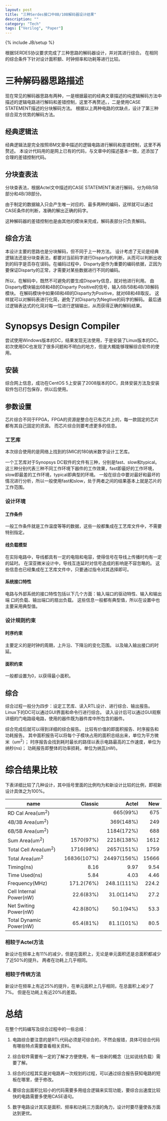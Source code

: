 ```yaml
---
layout: post
title: "三种Serdes接口中8B/10B解码器设计结果"
description: ""
category: "Tech"
tags: ["Verilog", "Paper"]
---
```

{% include JB/setup %}

根据SERDES协议要求完成了三种思路的解码器设计，并对其进行综合。
在相同的综合条件下针对设计面积额、时钟频率和功耗等进行比较。

三种解码器思路描述
==================

现在常见的解码器思路有两种，一是根据最初的经典文章描述的纯逻辑解码方法中描述的逻辑电路进行解码和差错控制，这里不再赘述。，二是使用CASE
STATEMENT描述的分块解码方法。
根据以上两种电路的优缺点，设计了第三种综合双方优势的解码方法。

经典逻辑法
----------

经典逻辑法是完全按照IBM文章中描述的逻辑电路进行解码和差错控制，这里不再赘述。
本设计代码用的是网上已有的代码，与文章中的描述基本一致，还添加了合理的差错控制代码。

分块查表法
----------

分块查表法，根据Actel文中描述的CASE
STATEMENT来进行解码，分为6B/5B部分和4B/3B部分。

由于制定的数据输入只会产生唯一对应的、最多两种的编码，这样就可以通过CASE条件的判断，准确的解出正确的码字。

这种解码器的差错控制也是由其他的模块来完成，解码表部分只负责解码。

综合方法
--------

本设计主要的思路也是分块解码，但不同于上一种方法。
设计考虑了无论是经典逻辑法还是分块查表法，都要对当前码字进行Disparty的判断，从而可以判断出收到的码字是否存在误码。在编码过程中，Disparty是作为重要的编码依据，正因为要保证Disparty的正常，才需要对某些数据进行不同的编码。

所以，在解码中，既然不可避免的要生成Disparty信息，就对他进行利用。
由Disparty模块输出6B和4B的Disparty
Positive的信号，输入6B/5B和4B/3B解码模块。
在解码模块中如果6B和4B的Disparty为Positive，就对6B和4B取反。
这样就可以对解码表进行化简，避免了对Disparty为Negtive的码字的解码。
最后通过逻辑表达式的化简对每一位进行逻辑输出，从而获得正确的解码结果。

Synopsys Design Compiler
========================

尝试使用Windows版本的DC，结果发现无法使用，于是安装了Linux版本的DC。
初次使用DC也发现了很多问题和不明白的地方，但是大概能够理解综合软件的使用。

安装
----

综合网上信息，成功在CentOS
5上安装了2008版本的DC，具体安装方法及安装软件包已打包保存，供以后使用。

参数设置
--------

芯片综合不同于FPGA，FPGA的资源是整合在已有芯片上的，每一款固定的芯片都有其自己固定的资源。
而芯片综合则要考虑更多的信息。

### 工艺库

本次综合使用的是网络上找到的SMIC的180纳米数字设计工艺库。

一个工艺库对于Synopsys DC软件的文件有三种，分别是fast、slow和typical。
这三种分别代表三种不同工作环境下器件的工作效果，fast即最好的工作环境，slow即最差的工作环境，typical即典型的环境。
一般在综合中要对最好和最坏的情况进行分析，所以一般使用fast和slow，处于两者之间的结果基本上就是芯片的工作范围。

### 设计环境

#### 工作条件

一般工作条件就是工作温度等等的数据，这些一般都集成在工艺库文件中，不需要特别指定。

#### 线负载模型

在实际电路中，导线都具有一定的电阻和电容，使得信号在导线上传播时均有一定的延时。
在深亚微米设计中，导线互连延时对信号造成的影响是不容忽略的。
这些信息也已经集成在工艺库文件中，只要通过指令对其选择即可。

#### 系统接口特性

电路与外部系统的接口特性包括以下几个方面：输入端口的驱动特性、输入和输出端
口的负载、输出端口的扇出负载。
这些信息一般都有典型值，所以在设置中也主要采用典型值。

### 设计规则约束

#### 时序约束

主要定义的是时钟的周期，上升沿、下降沿的变化范围。
以及输入输出接口的时延。

#### 面积约束

一般都设置为0，以获得最小面积。

综合
----

综合过程一般分为四步：设定工艺库、读入RTL设计、进行综合、输出报告。
Linux下的DC可以通过GUI界面和命令行进行综合。
读入设计后可以通过GUI观察详细的门电路级电路，使用的器件既为器件库中所包含的器件。

综合完成后就可以得到详细的综合报告。
比较有价值的即面积报告、时序报告和功耗报告。
其中面积报告可以将每个子模块占用的面积总结出来，单位为平方微米（um<sup>2</sup>）；
时序报告会找到耗时最长的路径以表示电路最高的工作速度，单位为纳秒(ns)；
功耗报告即整体的功率损耗，单位为纳瓦(nW)。

综合结果比较
============

下表详细比较了几种设计，其中括号里面的比例均为和新设计比较的比例，即视新设计具体之为100%。

name  | Classic | Actel  | New
------|-------:|------:|------:
RD Cal Area(um<sup>2</sup>) | | 665(99%) | 675
4B/3B Area(um<sup>2</sup>) | | 369(148%) | 249
6B/5B Area(um<sup>2</sup>) | | 1184(172%) | 688
Sum Area(um<sup>2</sup>) | 1570(97%) | 2218(138%) | 1612
Total Cell Area(um<sup>2</sup>) | 1716(98%) | 2657(151%) | 1759
Total Area(um<sup>2</sup>| 16836(107%)| 24497(156%)| 15666
Timing(ns) | 8.16 | 9.97 | 9.54
Time Used(ns) | 5.84 | 4.03 | 4.46
Frequency(MHz) | 171.2(76%) | 248.1(111%)| 224.2
Cell Internal Power(nW) | 22.6(83%) | 31.0(114%) | 27.2
Net Switing Power(nW) | 42.8(80%) | 50.1(94%) | 53.3
Total Dynamic Power(nW) | 65.4(81%) | 81.1(101%) | 80.5

### 相较于Actel方法

新设计在频率上有11%的减少，但是在面积上，无论是单元面积还是总面积都减少了近50%的提升。
两者在功耗上几乎相同。

### 相较于传统方法

新设计在频率上有近25%的提升，在单元面积上几乎相同，在总面积上减少了7%。
但是在功耗上有近20%的差距。

总结
====

在整个代码编写及综合过程中的一些总结：

1.  电路综合要注意的是RTL代码必须是可综合的，不然会报错，具体可综合代码有哪些特点需要查看相关资料。

2.  综合软件需要有一定的了解才方便使用，有一些新的概念（比如说线负载）需要了解。

3.  综合的过程其实是对电路再一次规划的过程，可以通过综合报告获知电路的短板在哪里，便于修改。

4.  要综合出面积比较小的代码需要多用组合逻辑来实现功能，要综合出速度比较快的电路需要多使用CASE语句。

5.  数字电路设计其实是面积、频率和功耗三方面的角力，设计时要尽量使各方面达到更优。
